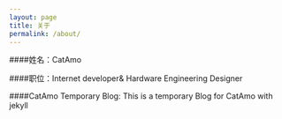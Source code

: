 ```yaml
---
layout: page
title: 关于
permalink: /about/
---
```


####姓名：CatAmo

####职位：Internet developer& Hardware Engineering Designer

####CatAmo Temporary Blog: This is a temporary Blog for CatAmo with jekyll


